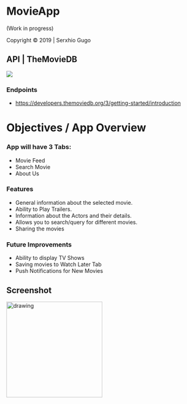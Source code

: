 # MovieApp
(Work in progress)

Copyright © 2019 | Serxhio Gugo 

## API | TheMovieDB 
[![](https://www.themoviedb.org/assets/1/v4/logos/293x302-powered-by-square-green-3ee4814bb59d8260d51efdd7c124383540fc04ca27d23eaea3a8c87bfa0f388d.png)](https://developers.themoviedb.org/3/getting-started/introduction/ "")

### Endpoints

- https://developers.themoviedb.org/3/getting-started/introduction

# Objectives / App Overview

### App will have 3 Tabs: 
+ Movie Feed
+ Search Movie
+ About Us

### Features
+ General information about the selected movie.
+ Ability to Play Trailers.
+ Information about the Actors and their details.
+ Allows you to search/query for different movies.
+ Sharing the movies

### Future Improvements
+ Ability to display TV Shows
+ Saving movies to Watch Later Tab
+ Push Notifications for New Movies

## Screenshot
<img src="https://i.imgur.com/Jdg4FNM.jpg" alt="drawing" width="250"/>
